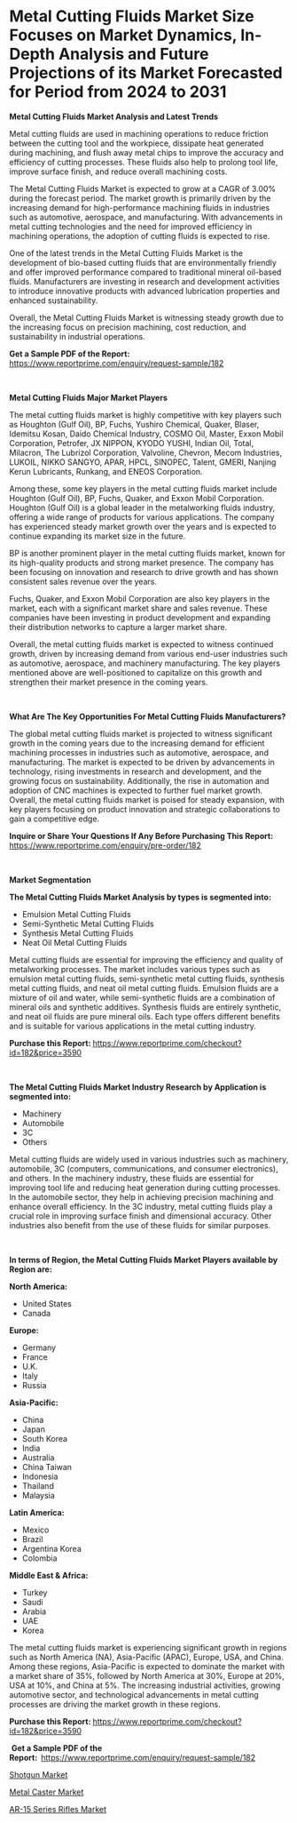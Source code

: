 <p><h1>Metal Cutting Fluids Market Size Focuses on Market Dynamics, In-Depth Analysis and Future Projections of its Market Forecasted for Period from 2024 to 2031</h1></p><p><strong>Metal Cutting Fluids Market Analysis and Latest Trends</strong></p>
<p><p>Metal cutting fluids are used in machining operations to reduce friction between the cutting tool and the workpiece, dissipate heat generated during machining, and flush away metal chips to improve the accuracy and efficiency of cutting processes. These fluids also help to prolong tool life, improve surface finish, and reduce overall machining costs.</p><p>The Metal Cutting Fluids Market is expected to grow at a CAGR of 3.00% during the forecast period. The market growth is primarily driven by the increasing demand for high-performance machining fluids in industries such as automotive, aerospace, and manufacturing. With advancements in metal cutting technologies and the need for improved efficiency in machining operations, the adoption of cutting fluids is expected to rise.</p><p>One of the latest trends in the Metal Cutting Fluids Market is the development of bio-based cutting fluids that are environmentally friendly and offer improved performance compared to traditional mineral oil-based fluids. Manufacturers are investing in research and development activities to introduce innovative products with advanced lubrication properties and enhanced sustainability.</p><p>Overall, the Metal Cutting Fluids Market is witnessing steady growth due to the increasing focus on precision machining, cost reduction, and sustainability in industrial operations.</p></p>
<p><strong>Get a Sample PDF of the Report:&nbsp;</strong> <a href="https://www.reportprime.com/enquiry/request-sample/182">https://www.reportprime.com/enquiry/request-sample/182</a></p>
<p>&nbsp;</p>
<p><strong>Metal Cutting Fluids Major Market Players</strong></p>
<p><p>The metal cutting fluids market is highly competitive with key players such as Houghton (Gulf Oil), BP, Fuchs, Yushiro Chemical, Quaker, Blaser, Idemitsu Kosan, Daido Chemical Industry, COSMO Oil, Master, Exxon Mobil Corporation, Petrofer, JX NIPPON, KYODO YUSHI, Indian Oil, Total, Milacron, The Lubrizol Corporation, Valvoline, Chevron, Mecom Industries, LUKOIL, NIKKO SANGYO, APAR, HPCL, SINOPEC, Talent, GMERI, Nanjing Kerun Lubricants, Runkang, and ENEOS Corporation.</p><p>Among these, some key players in the metal cutting fluids market include Houghton (Gulf Oil), BP, Fuchs, Quaker, and Exxon Mobil Corporation. Houghton (Gulf Oil) is a global leader in the metalworking fluids industry, offering a wide range of products for various applications. The company has experienced steady market growth over the years and is expected to continue expanding its market size in the future.</p><p>BP is another prominent player in the metal cutting fluids market, known for its high-quality products and strong market presence. The company has been focusing on innovation and research to drive growth and has shown consistent sales revenue over the years.</p><p>Fuchs, Quaker, and Exxon Mobil Corporation are also key players in the market, each with a significant market share and sales revenue. These companies have been investing in product development and expanding their distribution networks to capture a larger market share.</p><p>Overall, the metal cutting fluids market is expected to witness continued growth, driven by increasing demand from various end-user industries such as automotive, aerospace, and machinery manufacturing. The key players mentioned above are well-positioned to capitalize on this growth and strengthen their market presence in the coming years.</p></p>
<p>&nbsp;</p>
<p><strong>What Are The Key Opportunities For Metal Cutting Fluids Manufacturers?</strong></p>
<p><p>The global metal cutting fluids market is projected to witness significant growth in the coming years due to the increasing demand for efficient machining processes in industries such as automotive, aerospace, and manufacturing. The market is expected to be driven by advancements in technology, rising investments in research and development, and the growing focus on sustainability. Additionally, the rise in automation and adoption of CNC machines is expected to further fuel market growth. Overall, the metal cutting fluids market is poised for steady expansion, with key players focusing on product innovation and strategic collaborations to gain a competitive edge.</p></p>
<p><strong>Inquire or Share Your Questions If Any Before Purchasing This Report:</strong> <a href="https://www.reportprime.com/enquiry/pre-order/182">https://www.reportprime.com/enquiry/pre-order/182</a></p>
<p>&nbsp;</p>
<p><strong>Market Segmentation</strong></p>
<p><strong>The Metal Cutting Fluids Market Analysis by types is segmented into:</strong></p>
<p><ul><li>Emulsion Metal Cutting Fluids</li><li>Semi-Synthetic Metal Cutting Fluids</li><li>Synthesis Metal Cutting Fluids</li><li>Neat Oil Metal Cutting Fluids</li></ul></p>
<p><p>Metal cutting fluids are essential for improving the efficiency and quality of metalworking processes. The market includes various types such as emulsion metal cutting fluids, semi-synthetic metal cutting fluids, synthesis metal cutting fluids, and neat oil metal cutting fluids. Emulsion fluids are a mixture of oil and water, while semi-synthetic fluids are a combination of mineral oils and synthetic additives. Synthesis fluids are entirely synthetic, and neat oil fluids are pure mineral oils. Each type offers different benefits and is suitable for various applications in the metal cutting industry.</p></p>
<p><strong>Purchase this Report:&nbsp;</strong><a href="https://www.reportprime.com/checkout?id=182&price=3590">https://www.reportprime.com/checkout?id=182&price=3590</a></p>
<p>&nbsp;</p>
<p><strong>The Metal Cutting Fluids Market Industry Research by Application is segmented into:</strong></p>
<p><ul><li>Machinery</li><li>Automobile</li><li>3C</li><li>Others</li></ul></p>
<p><p>Metal cutting fluids are widely used in various industries such as machinery, automobile, 3C (computers, communications, and consumer electronics), and others. In the machinery industry, these fluids are essential for improving tool life and reducing heat generation during cutting processes. In the automobile sector, they help in achieving precision machining and enhance overall efficiency. In the 3C industry, metal cutting fluids play a crucial role in improving surface finish and dimensional accuracy. Other industries also benefit from the use of these fluids for similar purposes.</p></p>
<p>&nbsp;</p>
<p><strong>In terms of Region, the Metal Cutting Fluids Market Players available by Region are:</strong></p>
<p>
    <p> <strong> North America: </strong>
        <ul>
            <li>United States</li>
            <li>Canada</li>
        </ul>
        </p> 
    <p> <strong> Europe: </strong>
        <ul>
            <li>Germany</li>
            <li>France</li>
            <li>U.K.</li>
            <li>Italy</li>
            <li>Russia</li>
        </ul>
        </p> 
    <p> <strong> Asia-Pacific: </strong>
        <ul>
            <li>China</li>
            <li>Japan</li>
            <li>South Korea</li>
            <li>India</li>
            <li>Australia</li>
            <li>China Taiwan</li>
            <li>Indonesia</li>
            <li>Thailand</li>
            <li>Malaysia</li>
        </ul>
        </p> 
    <p> <strong> Latin America: </strong>
        <ul>
            <li>Mexico</li>
            <li>Brazil</li>
            <li>Argentina Korea</li>
            <li>Colombia</li>
        </ul>
        </p> 
    <p> <strong> Middle East & Africa: </strong>
        <ul>
            <li>Turkey</li>
            <li>Saudi</li>
            <li>Arabia</li>
            <li>UAE</li>
            <li>Korea</li>
        </ul>
    </p>
    </p>
<p><p>The metal cutting fluids market is experiencing significant growth in regions such as North America (NA), Asia-Pacific (APAC), Europe, USA, and China. Among these regions, Asia-Pacific is expected to dominate the market with a market share of 35%, followed by North America at 30%, Europe at 20%, USA at 10%, and China at 5%. The increasing industrial activities, growing automotive sector, and technological advancements in metal cutting processes are driving the market growth in these regions.</p></p>
<p><strong>Purchase this Report: </strong><a href="https://www.reportprime.com/checkout?id=182&price=3590">https://www.reportprime.com/checkout?id=182&price=3590</a></p>
<p>&nbsp;<strong>Get a Sample PDF of the Report:&nbsp;&nbsp;</strong><a href="https://www.reportprime.com/enquiry/request-sample/182">https://www.reportprime.com/enquiry/request-sample/182</a></p>
<p><strong></strong></p>
<p><p><a href="https://view.publitas.com/reportprime-1/shotgun-market-size-focuses-on-market-dynamics-in-depth-analysis-and-future-projections-of-its-market-forecasted-for-period-from-2023-to-2030/">Shotgun Market</a></p><p><a href="https://view.publitas.com/reportprime-1/metal-caster-market-research-report-unlocks-analysis-on-the-market-financial-status-market-size-and-market-revenue-upto-2030/">Metal Caster Market</a></p><p><a href="https://view.publitas.com/reportprime-1/ar-15-series-rifles-market-offer-valuable-insights-into-market-size-market-share-market-trends-and-projections-spanning-from-2023-to-2030/">AR-15 Series Rifles Market</a></p></p>